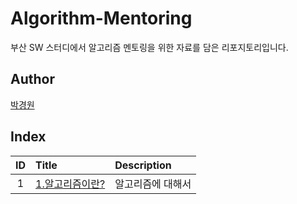 # Algorithm-Mentoring
부산 SW 스터디에서 알고리즘 멘토링을 위한 자료를 담은 리포지토리입니다.

## Author

[박경원](http://github.com/watershot)   

## Index

|ID|Title|Description|
|:---:|:---|:---|
|1|[1.알고리즘이란?](./)|알고리즘에 대해서|

